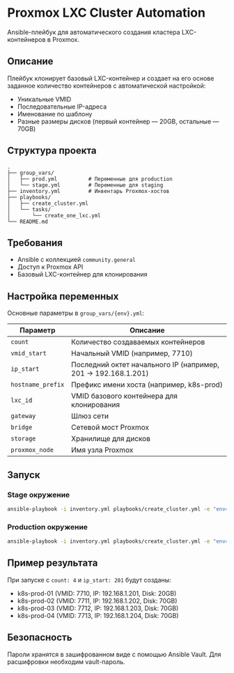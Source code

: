 # Proxmox LXC Cluster Automation

Ansible-плейбук для автоматического создания кластера LXC-контейнеров в Proxmox.

## Описание

Плейбук клонирует базовый LXC-контейнер и создает на его основе заданное количество контейнеров с автоматической настройкой:
- Уникальные VMID
- Последовательные IP-адреса
- Именование по шаблону
- Разные размеры дисков (первый контейнер — 20GB, остальные — 70GB)

## Структура проекта

```
.
├── group_vars/
│   ├── prod.yml          # Переменные для production
│   └── stage.yml         # Переменные для staging
├── inventory.yml         # Инвентарь Proxmox-хостов
├── playbooks/
│   ├── create_cluster.yml
│   └── tasks/
│       └── create_one_lxc.yml
└── README.md
```

## Требования

- Ansible с коллекцией `community.general`
- Доступ к Proxmox API
- Базовый LXC-контейнер для клонирования

## Настройка переменных

Основные параметры в `group_vars/{env}.yml`:

| Параметр | Описание |
|----------|----------|
| `count` | Количество создаваемых контейнеров |
| `vmid_start` | Начальный VMID (например, 7710) |
| `ip_start` | Последний октет начального IP (например, 201 → 192.168.1.201) |
| `hostname_prefix` | Префикс имени хоста (например, k8s-prod) |
| `lxc_id` | VMID базового контейнера для клонирования |
| `gateway` | Шлюз сети |
| `bridge` | Сетевой мост Proxmox |
| `storage` | Хранилище для дисков |
| `proxmox_node` | Имя узла Proxmox |

## Запуск

### Stage окружение
```bash
ansible-playbook -i inventory.yml playbooks/create_cluster.yml -e "env=stage" --ask-vault-pass
```

### Production окружение
```bash
ansible-playbook -i inventory.yml playbooks/create_cluster.yml -e "env=prod" --ask-vault-pass
```

## Пример результата

При запуске с `count: 4` и `ip_start: 201` будут созданы:
- k8s-prod-01 (VMID: 7710, IP: 192.168.1.201, Disk: 20GB)
- k8s-prod-02 (VMID: 7711, IP: 192.168.1.202, Disk: 70GB)
- k8s-prod-03 (VMID: 7712, IP: 192.168.1.203, Disk: 70GB)
- k8s-prod-04 (VMID: 7713, IP: 192.168.1.204, Disk: 70GB)

## Безопасность

Пароли хранятся в зашифрованном виде с помощью Ansible Vault. Для расшифровки необходим vault-пароль.